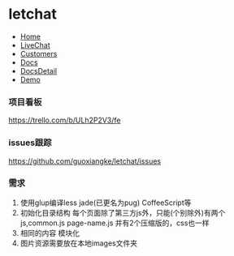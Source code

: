 # letchat


- [Home](https://guoxiangke.github.io/letchat)
- [LiveChat](https://guoxiangke.github.io/letchat/live-chat.html)
- [Customers](https://guoxiangke.github.io/letchat/customers.html)
- [Docs](https://guoxiangke.github.io/letchat/docs.html)
- [DocsDetail](https://guoxiangke.github.io/letchat/doc-detail.html)
- [Demo](https://guoxiangke.github.io/letchat/demos.html)


### 项目看板
https://trello.com/b/ULh2P2V3/fe


### issues跟踪
https://github.com/guoxiangke/letchat/issues

### 需求

1. 使用glup编译less jade(已更名为pug) CoffeeScript等
2. 初始化目录结构 每个页面除了第三方js外，只能(个别除外)有两个js,common.js page-name.js 并有2个压缩版的，css也一样
3. 相同的内容 模块化
4. 图片资源需要放在本地images文件夹
